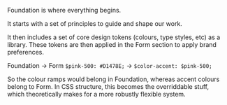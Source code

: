 Foundation is where everything begins. 

It starts with a set of principles to guide and shape our work. 

It then includes a set of core design tokens (colours, type styles, etc) as a library. These tokens are then applied in the Form section to apply brand preferences.

Foundation → Form
`$pink-500: #D1478E;` → `$color-accent: $pink-500;`

So the colour ramps would belong in Foundation, whereas accent colours belong to Form. In CSS structure, this becomes the overriddable stuff, which theoretically makes for a more robustly flexible system. 
